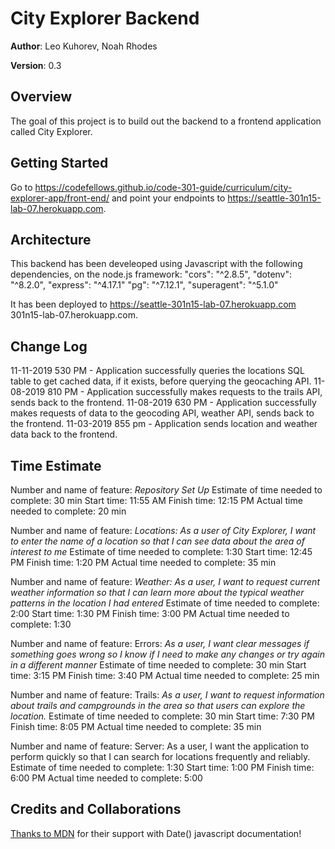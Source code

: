 # City Explorer Backend

**Author**: Leo Kuhorev, Noah Rhodes

**Version**: 0.3

## Overview
The goal of this project is to build out the backend to a frontend application called City Explorer. 

## Getting Started
Go to https://codefellows.github.io/code-301-guide/curriculum/city-explorer-app/front-end/ and point your endpoints to https://seattle-301n15-lab-07.herokuapp.com.

## Architecture
This backend has been develeoped using Javascript with the following dependencies, on the node.js framework:
"cors": "^2.8.5",
"dotenv": "^8.2.0",
"express": "^4.17.1"
"pg": "^7.12.1",
"superagent": "^5.1.0"

It has been deployed to https://seattle-301n15-lab-07.herokuapp.com 301n15-lab-07.herokuapp.com.

## Change Log
11-11-2019 530 PM - Application successfully queries the locations SQL table to get cached data, if it exists, before querying the geocaching API.
11-08-2019 810 PM - Application successfully makes requests to the trails API, sends back to the frontend.
11-08-2019 630 PM - Application successfully makes requests of data to the geocoding API, weather API, sends back to the frontend.
11-03-2019 855 pm - Application sends location and weather data back to the frontend.


## Time Estimate

Number and name of feature: *Repository Set Up*
Estimate of time needed to complete: 30 min
Start time: 11:55 AM
Finish time: 12:15 PM
Actual time needed to complete: 20 min

Number and name of feature: *Locations: As a user of City Explorer, I want to enter the name of a location so that I can see data about the area of interest to me*
Estimate of time needed to complete: 1:30
Start time: 12:45 PM
Finish time: 1:20 PM
Actual time needed to complete: 35 min

Number and name of feature: *Weather: As a user, I want to request current weather information so that I can learn more about the typical weather patterns in the location I had entered*
Estimate of time needed to complete: 2:00
Start time: 1:30 PM
Finish time: 3:00 PM
Actual time needed to complete: 1:30

Number and name of feature: Errors: *As a user, I want clear messages if something goes wrong so I know if I need to make any changes or try again in a different manner*
Estimate of time needed to complete: 30 min
Start time: 3:15 PM
Finish time: 3:40 PM
Actual time needed to complete: 25 min

Number and name of feature: Trails: *As a user, I want to request information about trails and campgrounds in the area so that users can explore the location.*
Estimate of time needed to complete: 30 min
Start time: 7:30 PM
Finish time: 8:05 PM
Actual time needed to complete: 35 min

Number and name of feature: Server: As a user, I want the application to perform quickly so that I can search for locations frequently and reliably.
Estimate of time needed to complete: 1:30
Start time: 1:00 PM
Finish time: 6:00 PM
Actual time needed to complete: 5:00



## Credits and Collaborations
[Thanks to MDN](https://developer.mozilla.org/en-US/docs/Web/JavaScript/Reference/Global_Objects/Date) for their support with Date() javascript documentation!  
